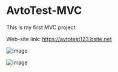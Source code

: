 # AvtoTest-MVC
This is my first MVC project

Web-site link: https://avtotest123.bsite.net

![image](https://github.com/Xondamir02/AvtoTest-MVC/assets/89469811/393b022f-e4ae-4cd1-ac5c-c13be93d4e91)


![image](https://github.com/Xondamir02/AvtoTest-MVC/assets/89469811/3906e8de-7c33-482c-91c0-b0e907a5c46f)


